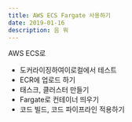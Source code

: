 ```yaml
---
title: AWS ECS Fargate 사용하기
date: 2019-01-16
description: 음 뭐
---
```


AWS ECS로 

* 도커라이징하여이로컬에서 테스트
* ECR에 업로드 하기
* 태스크, 클러스터 만들기
* Fargate로 컨테이너 띄우기
* 코드 빌드, 코드 파이프라인 적용하기

